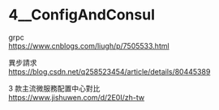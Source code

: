 # 4__ConfigAndConsul
grpc  
https://www.cnblogs.com/liugh/p/7505533.html  

異步請求  
https://blog.csdn.net/q258523454/article/details/80445389  

3 款主流微服務配置中心對比  
https://www.jishuwen.com/d/2E0I/zh-tw
